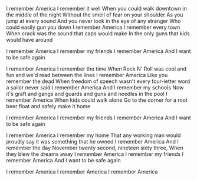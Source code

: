 I remember America 
I remember it well
When you could walk downtown in the middle of the night
Without the smell of fear on your shoulder
As you jump at every sound
And you never look in the eye of any stranger
Who could easily gun you down
I remember America
I remember every town
When crack was the sound that caps would make
In the only guns that kids would have around

I remember America
I remember my friends
I remember America
And I want to be safe again

I remember America
I remember the time
When Rock N' Roll was cool and fun and we'd read between the lines
I remember America
Like you remember the dead
When freedom of speech wasn't every four-letter word a sailor never said
I remember America
And I remember my schools
Now it's graft and gangs and guards and guns and needles in the pool
 I remember America
When kids could walk alone
Go to the corner for a root beer float and safely make it home

I remember America
I remember my friends
I remember America
And I want to be safe again

I remember America
I remember my home
That any working man would proudly say it was something that he owned
I remember America
And I remember the day
November twenty second, nineteen sixty three, 
When they blew the dreams away
I remember America
I remember my friends
I remember America
And I want to be safe again

I remember America
I remember America
I remember America
